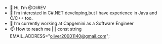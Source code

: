 - 👋 Hi, I’m @OliREV
- 👀 I’m interested in C#\.NET developing,but I have experience in Java and C/C++ too.
- 🌱 I’m currently working at Capgemini as a Software Engineer
- 📫 How to reach me ||| const string EMAIL_ADDRESS="oliver20001140@gmail.com";

<!---
OliREV/OliREV is a ✨ special ✨ repository because its `README.md` (this file) appears on your GitHub profile.
You can click the Preview link to take a look at your changes.
--->
